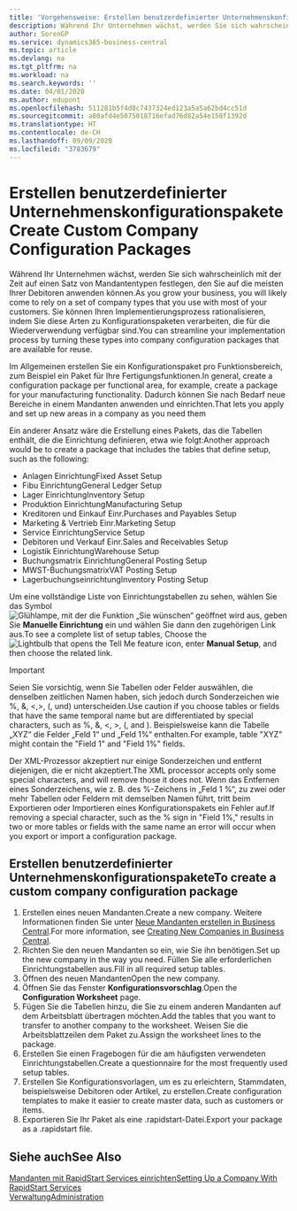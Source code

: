 ```yaml
---
title: 'Vorgehensweise: Erstellen benutzerdefinierter Unternehmenskonfigurationspakete | Microsoft Docs'
description: Während Ihr Unternehmen wächst, werden Sie sich wahrscheinlich mit der Zeit auf einen Satz von Mandantentypen festlegen, den Sie auf die meisten Ihrer Debitoren anwenden können. Sie können Ihren Implementierungsprozess rationalisieren, indem Sie diese Arten zu Konfigurationspaketen verarbeiten, die für die Wiederverwendung verfügbar sind.
author: SorenGP
ms.service: dynamics365-business-central
ms.topic: article
ms.devlang: na
ms.tgt_pltfrm: na
ms.workload: na
ms.search.keywords: ''
ms.date: 04/01/2020
ms.author: edupont
ms.openlocfilehash: 511281b5f4d8c7437324ed123a5a5a62bd4cc51d
ms.sourcegitcommit: a80afd4e5075018716efad76d82a54e158f1392d
ms.translationtype: HT
ms.contentlocale: de-CH
ms.lasthandoff: 09/09/2020
ms.locfileid: "3783679"
---
```

# <a name="create-custom-company-configuration-packages"></a><span data-ttu-id="0f41b-104">Erstellen benutzerdefinierter Unternehmenskonfigurationspakete</span><span class="sxs-lookup"><span data-stu-id="0f41b-104">Create Custom Company Configuration Packages</span></span>
<span data-ttu-id="0f41b-105">Während Ihr Unternehmen wächst, werden Sie sich wahrscheinlich mit der Zeit auf einen Satz von Mandantentypen festlegen, den Sie auf die meisten Ihrer Debitoren anwenden können.</span><span class="sxs-lookup"><span data-stu-id="0f41b-105">As you grow your business, you will likely come to rely on a set of company types that you use with most of your customers.</span></span> <span data-ttu-id="0f41b-106">Sie können Ihren Implementierungsprozess rationalisieren, indem Sie diese Arten zu Konfigurationspaketen verarbeiten, die für die Wiederverwendung verfügbar sind.</span><span class="sxs-lookup"><span data-stu-id="0f41b-106">You can streamline your implementation process by turning these types into company configuration packages that are available for reuse.</span></span>  

<span data-ttu-id="0f41b-107">Im Allgemeinen erstellen Sie ein Konfigurationspaket pro Funktionsbereich, zum Beispiel ein Paket für Ihre Fertigungsfunktionen.</span><span class="sxs-lookup"><span data-stu-id="0f41b-107">In general, create a configuration package per functional area, for example, create a package for your manufacturing functionality.</span></span> <span data-ttu-id="0f41b-108">Dadurch können Sie nach Bedarf neue Bereiche in einem Mandanten anwenden und einrichten.</span><span class="sxs-lookup"><span data-stu-id="0f41b-108">That lets you apply and set up new areas in a company as you need them</span></span>  

<span data-ttu-id="0f41b-109">Ein anderer Ansatz wäre die Erstellung eines Pakets, das die Tabellen enthält, die die Einrichtung definieren, etwa wie folgt:</span><span class="sxs-lookup"><span data-stu-id="0f41b-109">Another approach would be to create a package that includes the tables that define setup, such as the following:</span></span>  

-   <span data-ttu-id="0f41b-110">Anlagen Einrichtung</span><span class="sxs-lookup"><span data-stu-id="0f41b-110">Fixed Asset Setup</span></span>  
-   <span data-ttu-id="0f41b-111">Fibu Einrichtung</span><span class="sxs-lookup"><span data-stu-id="0f41b-111">General Ledger Setup</span></span>  
-   <span data-ttu-id="0f41b-112">Lager Einrichtung</span><span class="sxs-lookup"><span data-stu-id="0f41b-112">Inventory Setup</span></span>  
-   <span data-ttu-id="0f41b-113">Produktion Einrichtung</span><span class="sxs-lookup"><span data-stu-id="0f41b-113">Manufacturing Setup</span></span>  
-   <span data-ttu-id="0f41b-114">Kreditoren und Einkauf Einr.</span><span class="sxs-lookup"><span data-stu-id="0f41b-114">Purchases and Payables Setup</span></span>  
-   <span data-ttu-id="0f41b-115">Marketing & Vertrieb Einr.</span><span class="sxs-lookup"><span data-stu-id="0f41b-115">Marketing Setup</span></span>  
-   <span data-ttu-id="0f41b-116">Service Einrichtung</span><span class="sxs-lookup"><span data-stu-id="0f41b-116">Service Setup</span></span>  
-   <span data-ttu-id="0f41b-117">Debitoren und Verkauf Einr.</span><span class="sxs-lookup"><span data-stu-id="0f41b-117">Sales and Receivables Setup</span></span>  
-   <span data-ttu-id="0f41b-118">Logistik Einrichtung</span><span class="sxs-lookup"><span data-stu-id="0f41b-118">Warehouse Setup</span></span>  
-   <span data-ttu-id="0f41b-119">Buchungsmatrix Einrichtung</span><span class="sxs-lookup"><span data-stu-id="0f41b-119">General Posting Setup</span></span>  
-   <span data-ttu-id="0f41b-120">MWST-Buchungsmatrix</span><span class="sxs-lookup"><span data-stu-id="0f41b-120">VAT Posting Setup</span></span>  
-   <span data-ttu-id="0f41b-121">Lagerbuchungseinrichtung</span><span class="sxs-lookup"><span data-stu-id="0f41b-121">Inventory Posting Setup</span></span>  

<span data-ttu-id="0f41b-122">Um eine vollständige Liste von Einrichtungstabellen zu sehen, wählen Sie das Symbol ![Glühlampe, mit der die Funktion „Sie wünschen“ geöffnet wird](media/ui-search/search_small.png "Tell Me-Funktion") aus, geben Sie **Manuelle Einrichtung** ein und wählen Sie dann den zugehörigen Link aus.</span><span class="sxs-lookup"><span data-stu-id="0f41b-122">To see a complete list of setup tables, Choose the ![Lightbulb that opens the Tell Me feature](media/ui-search/search_small.png "Tell me what you want to do") icon, enter **Manual Setup**, and then choose the related link.</span></span>  

> [!IMPORTANT]
> <span data-ttu-id="0f41b-123">Seien Sie vorsichtig, wenn Sie Tabellen oder Felder auswählen, die denselben zeitlichen Namen haben, sich jedoch durch Sonderzeichen wie %, &, <,>, (, und) unterscheiden.</span><span class="sxs-lookup"><span data-stu-id="0f41b-123">Use caution if you choose tables or fields that have the same temporal name but are differentiated by special characters, such as %, &, <, >, (, and ).</span></span> <span data-ttu-id="0f41b-124">Beispielsweise kann die Tabelle „XYZ“ die Felder „Feld 1“ und „Feld 1%“ enthalten.</span><span class="sxs-lookup"><span data-stu-id="0f41b-124">For example, table "XYZ" might contain the "Field 1" and "Field 1%" fields.</span></span>
>
> <span data-ttu-id="0f41b-125">Der XML-Prozessor akzeptiert nur einige Sonderzeichen und entfernt diejenigen, die er nicht akzeptiert.</span><span class="sxs-lookup"><span data-stu-id="0f41b-125">The XML processor accepts only some special characters, and will remove those it does not.</span></span> <span data-ttu-id="0f41b-126">Wenn das Entfernen eines Sonderzeichens, wie z. B. des %-Zeichens in „Feld 1 %“, zu zwei oder mehr Tabellen oder Feldern mit demselben Namen führt, tritt beim Exportieren oder Importieren eines Konfigurationspakets ein Fehler auf.</span><span class="sxs-lookup"><span data-stu-id="0f41b-126">If removing a special character, such as the % sign in "Field 1%," results in two or more tables or fields with the same name an error will occur when you export or import a configuration package.</span></span>

## <a name="to-create-a-custom-company-configuration-package"></a><span data-ttu-id="0f41b-127">Erstellen benutzerdefinierter Unternehmenskonfigurationspakete</span><span class="sxs-lookup"><span data-stu-id="0f41b-127">To create a custom company configuration package</span></span>  
1.  <span data-ttu-id="0f41b-128">Erstellen eines neuen Mandanten.</span><span class="sxs-lookup"><span data-stu-id="0f41b-128">Create a new company.</span></span> <span data-ttu-id="0f41b-129">Weitere Informationen finden Sie unter  [Neue Mandanten erstellen in Business Central](about-new-company.md).</span><span class="sxs-lookup"><span data-stu-id="0f41b-129">For more information, see [Creating New Companies in Business Central](about-new-company.md).</span></span>  
3.  <span data-ttu-id="0f41b-130">Richten Sie den neuen Mandanten so ein, wie Sie ihn benötigen.</span><span class="sxs-lookup"><span data-stu-id="0f41b-130">Set up the new company in the way you need.</span></span> <span data-ttu-id="0f41b-131">Füllen Sie alle erforderlichen Einrichtungstabellen aus.</span><span class="sxs-lookup"><span data-stu-id="0f41b-131">Fill in all required setup tables.</span></span>  
4.  <span data-ttu-id="0f41b-132">Öffnen des neuen Mandanten</span><span class="sxs-lookup"><span data-stu-id="0f41b-132">Open the new company.</span></span>
5. <span data-ttu-id="0f41b-133">Öffnen Sie das Fenster **Konfigurationsvorschlag**.</span><span class="sxs-lookup"><span data-stu-id="0f41b-133">Open the **Configuration Worksheet** page.</span></span>  
6.  <span data-ttu-id="0f41b-134">Fügen Sie die Tabellen hinzu, die Sie zu einem anderen Mandanten auf dem Arbeitsblatt übertragen möchten.</span><span class="sxs-lookup"><span data-stu-id="0f41b-134">Add the tables that you want to transfer to another company to the worksheet.</span></span> <span data-ttu-id="0f41b-135">Weisen Sie die Arbeitsblattzeilen dem Paket zu.</span><span class="sxs-lookup"><span data-stu-id="0f41b-135">Assign the worksheet lines to the package.</span></span>  
7.  <span data-ttu-id="0f41b-136">Erstellen Sie einen Fragebogen für die am häufigsten verwendeten Einrichtungstabellen.</span><span class="sxs-lookup"><span data-stu-id="0f41b-136">Create a questionnaire for the most frequently used setup tables.</span></span>  
8.  <span data-ttu-id="0f41b-137">Erstellen Sie Konfigurationsvorlagen, um es zu erleichtern, Stammdaten, beispielsweise Debitoren oder Artikel, zu erstellen.</span><span class="sxs-lookup"><span data-stu-id="0f41b-137">Create configuration templates to make it easier to create master data, such as customers or items.</span></span>  
9.  <span data-ttu-id="0f41b-138">Exportieren Sie Ihr Paket als eine .rapidstart-Datei.</span><span class="sxs-lookup"><span data-stu-id="0f41b-138">Export your package as a .rapidstart file.</span></span>  

## <a name="see-also"></a><span data-ttu-id="0f41b-139">Siehe auch</span><span class="sxs-lookup"><span data-stu-id="0f41b-139">See Also</span></span>  
[<span data-ttu-id="0f41b-140">Mandanten mit RapidStart Services einrichten</span><span class="sxs-lookup"><span data-stu-id="0f41b-140">Setting Up a Company With RapidStart Services</span></span>](admin-set-up-a-company-with-rapidstart.md)  
[<span data-ttu-id="0f41b-141">Verwaltung</span><span class="sxs-lookup"><span data-stu-id="0f41b-141">Administration</span></span>](admin-setup-and-administration.md)

